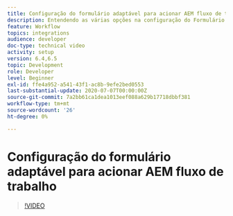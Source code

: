 ```yaml
---
title: Configuração do formulário adaptável para acionar AEM fluxo de trabalho
description: Entendendo as várias opções na configuração do Formulário adaptativo para acionar AEM fluxo de trabalho
feature: Workflow
topics: integrations
audience: developer
doc-type: technical video
activity: setup
version: 6.4,6.5
topic: Development
role: Developer
level: Beginner
exl-id: ffe4a952-a541-43f1-ac8b-9efe2bed0553
last-substantial-update: 2020-07-07T00:00:00Z
source-git-commit: 7a2bb61ca1dea1013eef088a629b17718dbbf381
workflow-type: tm+mt
source-wordcount: '26'
ht-degree: 0%

---
```


# Configuração do formulário adaptável para acionar AEM fluxo de trabalho


>[!VIDEO](https://video.tv.adobe.com/v/28316?quality=9&learn=on)
